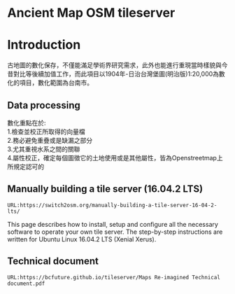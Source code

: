 # Ancient Map OSM tileserver
# Introduction
  古地圖的數化保存，不僅能滿足學術界研究需求，此外也能進行重現當時樣貌與今昔對比等後續加值工作，而此項目以1904年-日治台灣堡圖(明治版)1:20,000為數化的項目，數化範圍為台南市。  
  
## Data processing  
數化重點在於:  
    1.檢查並校正所取得的向量檔  
    2.務必避免重疊或是缺漏之部分  
    3.尤其重視水系之間的關聯  
    4.屬性校正，確定每個圖徵它的土地使用或是其他屬性，皆為Openstreetmap上所規定認可的

## Manually building a tile server (16.04.2 LTS)
```
URL:https://switch2osm.org/manually-building-a-tile-server-16-04-2-lts/
```
This page describes how to install, setup and configure all the necessary software to operate your own tile server. The step-by-step instructions are written for Ubuntu Linux 16.04.2 LTS (Xenial Xerus).

## Technical document

```
URL:https://bcfuture.github.io/tileserver/Maps Re-imagined Technical document.pdf
